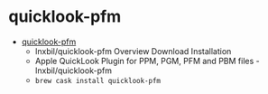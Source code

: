 # quicklook-pfm
- [quicklook-pfm](https://github.com/lnxbil/quicklook-pfm)
  -  lnxbil/quicklook-pfm Overview Download Installation
  - Apple QuickLook Plugin for PPM, PGM, PFM and PBM files - lnxbil/quicklook-pfm
  - `brew cask install quicklook-pfm`
